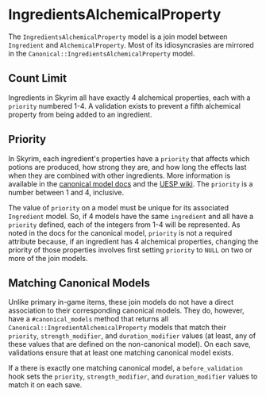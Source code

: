 # IngredientsAlchemicalProperty

The `IngredientsAlchemicalProperty` model is a join model between `Ingredient` and `AlchemicalProperty`. Most of its idiosyncrasies are mirrored in the `Canonical::IngredientsAlchemicalProperty` model.

## Count Limit

Ingredients in Skyrim all have exactly 4 alchemical properties, each with a `priority` numbered 1-4. A validation exists to prevent a fifth alchemical property from being added to an ingredient.

## Priority

In Skyrim, each ingredient's properties have a `priority` that affects which potions are produced, how strong they are, and how long the effects last when they are combined with other ingredients. More information is available in the [canonical model docs](/docs/canonical_models/canonical-ingredients-alchemical-property.md#priority) and the [UESP wiki](https://en.uesp.net/wiki/Skyrim:Alchemy_Effects). The `priority` is a number between 1 and 4, inclusive.

The value of `priority` on a model must be unique for its associated `Ingredient` model. So, if 4 models have the same `ingredient` and all have a `priority` defined, each of the integers from 1-4 will be represented. As noted in the docs for the canonical model, `priority` is not a required attribute because, if an ingredient has 4 alchemical properties, changing the priority of those properties involves first setting `priority` to `NULL` on two or more of the join models.

## Matching Canonical Models

Unlike primary in-game items, these join models do not have a direct association to their corresponding canonical models. They do, however, have a `#canonical_models` method that returns all `Canonical::IngredientAlchemicalProperty` models that match their `priority`, `strength_modifier`, and `duration_modifier` values (at least, any of these values that are defined on the non-canonical model). On each save, validations ensure that at least one matching canonical model exists.

If a there is exactly one matching canonical model, a `before_validation` hook sets the `priority`, `strength_modifier`, and `duration_modifier` values to match it on each save.
